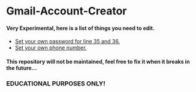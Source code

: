 # Gmail-Account-Creator
#### Very Experimental, here is a list of things you need to edit.
* [Set your own password for line 35 and 36.](https://github.com/CryptxzzX/Gmail-Account-Creator/blob/master/GoogleAccountCreator/Program.cs#L35)
* [Set your own phone number.](https://github.com/CryptxzzX/Gmail-Account-Creator/blob/master/GoogleAccountCreator/Program.cs#L46)

#### This repository will not be maintained, feel free to fix it when it breaks in the future...

### EDUCATIONAL PURPOSES ONLY!
